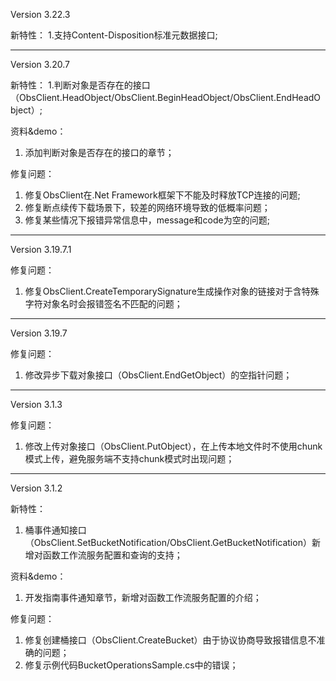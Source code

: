 ﻿Version 3.22.3

新特性：
1.支持Content-Disposition标准元数据接口;

-----------------------------------------------------------------------------------

Version 3.20.7

新特性：
1.判断对象是否存在的接口（ObsClient.HeadObject/ObsClient.BeginHeadObject/ObsClient.EndHeadObject）;

资料&demo：
1. 添加判断对象是否存在的接口的章节；

修复问题：
1. 修复ObsClient在.Net Framework框架下不能及时释放TCP连接的问题;
2. 修复断点续传下载场景下，较差的网络环境导致的低概率问题；
3. 修复某些情况下报错异常信息中，message和code为空的问题;

-----------------------------------------------------------------------------------

Version 3.19.7.1

修复问题：
1. 修复ObsClient.CreateTemporarySignature生成操作对象的链接对于含特殊字符对象名时会报错签名不匹配的问题；

-----------------------------------------------------------------------------------

Version 3.19.7

修复问题：
1. 修改异步下载对象接口（ObsClient.EndGetObject）的空指针问题；

-----------------------------------------------------------------------------------

Version 3.1.3

修复问题：
1. 修改上传对象接口（ObsClient.PutObject），在上传本地文件时不使用chunk模式上传，避免服务端不支持chunk模式时出现问题；

-----------------------------------------------------------------------------------

Version 3.1.2

新特性：
1. 桶事件通知接口（ObsClient.SetBucketNotification/ObsClient.GetBucketNotification）新增对函数工作流服务配置和查询的支持；

资料&demo：
1. 开发指南事件通知章节，新增对函数工作流服务配置的介绍；
	

修复问题：
1. 修复创建桶接口（ObsClient.CreateBucket）由于协议协商导致报错信息不准确的问题；
2. 修复示例代码BucketOperationsSample.cs中的错误；

